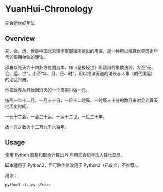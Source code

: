 # YuanHui-Chronology
元会运世纪年法

## Overview

元、会、运、世是中国北宋理学家邵雍所提出的用语，是一种用以推算世界历史年代的周期单位的理论。

邵雍以先天六十四卦方位图为本，作《皇极经世》所适用的象数法则，大至“元、会、运、世”，小至“年、月、日、时”，用以推演天道的消长与人事（朝代国运）的治乱兴废。 

他把世界从开始到消灭的一个周期叫做一元。

按照一年十二月，一月三十日，一日十二时辰，一时辰三十分的数目来附会计算天地历史时间。

一元十二会，一会三十运，一运十二世，一世三十年。

故一元之数为十二万九千六百年。

## Usage

使用 Python 取整和取余计算出 N 年用元会纪年法人性化显示。

脚本适用于 Python3，但可略作修改用于 Python2（已废弃，不推荐）。

用法：
```bash
python3 cli.py <Year>
```

